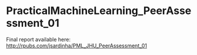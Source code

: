 PracticalMachineLearning_PeerAssessment_01
==========================================

Final report available here: <http://rpubs.com/jsardinha/PML_JHU_PeerAssessment_01>